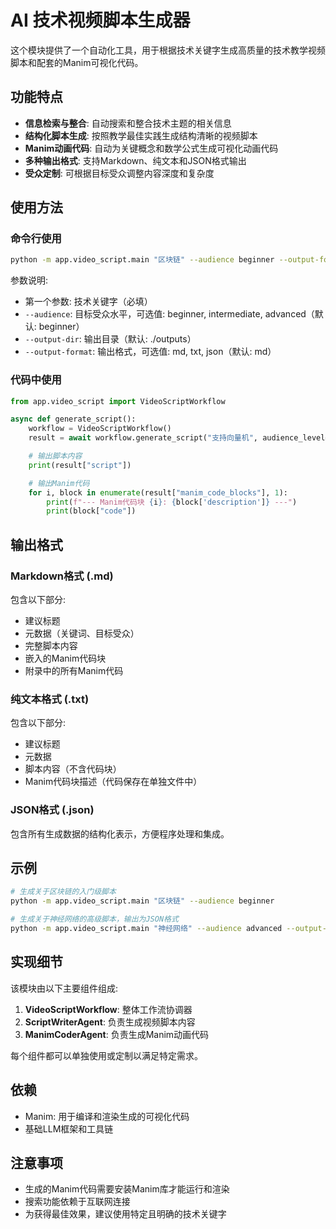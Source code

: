 # AI 技术视频脚本生成器

这个模块提供了一个自动化工具，用于根据技术关键字生成高质量的技术教学视频脚本和配套的Manim可视化代码。

## 功能特点

- **信息检索与整合**: 自动搜索和整合技术主题的相关信息
- **结构化脚本生成**: 按照教学最佳实践生成结构清晰的视频脚本
- **Manim动画代码**: 自动为关键概念和数学公式生成可视化动画代码
- **多种输出格式**: 支持Markdown、纯文本和JSON格式输出
- **受众定制**: 可根据目标受众调整内容深度和复杂度

## 使用方法

### 命令行使用

```bash
python -m app.video_script.main "区块链" --audience beginner --output-format md
```

参数说明:
- 第一个参数: 技术关键字（必填）
- `--audience`: 目标受众水平，可选值: beginner, intermediate, advanced（默认: beginner）
- `--output-dir`: 输出目录（默认: ./outputs）
- `--output-format`: 输出格式，可选值: md, txt, json（默认: md）

### 代码中使用

```python
from app.video_script import VideoScriptWorkflow

async def generate_script():
    workflow = VideoScriptWorkflow()
    result = await workflow.generate_script("支持向量机", audience_level="intermediate")

    # 输出脚本内容
    print(result["script"])

    # 输出Manim代码
    for i, block in enumerate(result["manim_code_blocks"], 1):
        print(f"--- Manim代码块 {i}: {block['description']} ---")
        print(block["code"])
```

## 输出格式

### Markdown格式 (.md)

包含以下部分:
- 建议标题
- 元数据（关键词、目标受众）
- 完整脚本内容
- 嵌入的Manim代码块
- 附录中的所有Manim代码

### 纯文本格式 (.txt)

包含以下部分:
- 建议标题
- 元数据
- 脚本内容（不含代码块）
- Manim代码块描述（代码保存在单独文件中）

### JSON格式 (.json)

包含所有生成数据的结构化表示，方便程序处理和集成。

## 示例

```bash
# 生成关于区块链的入门级脚本
python -m app.video_script.main "区块链" --audience beginner

# 生成关于神经网络的高级脚本，输出为JSON格式
python -m app.video_script.main "神经网络" --audience advanced --output-format json
```

## 实现细节

该模块由以下主要组件组成:

1. **VideoScriptWorkflow**: 整体工作流协调器
2. **ScriptWriterAgent**: 负责生成视频脚本内容
3. **ManimCoderAgent**: 负责生成Manim动画代码

每个组件都可以单独使用或定制以满足特定需求。

## 依赖

- Manim: 用于编译和渲染生成的可视化代码
- 基础LLM框架和工具链

## 注意事项

- 生成的Manim代码需要安装Manim库才能运行和渲染
- 搜索功能依赖于互联网连接
- 为获得最佳效果，建议使用特定且明确的技术关键字
